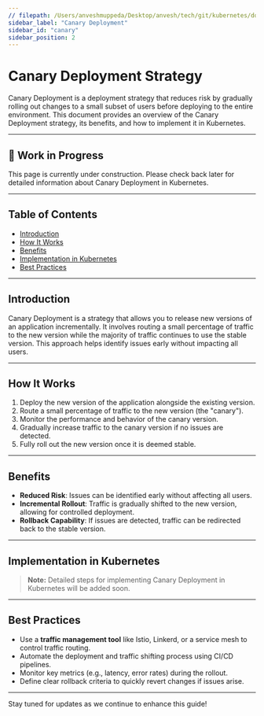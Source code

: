 ```yaml
---
// filepath: /Users/anveshmuppeda/Desktop/anvesh/tech/git/kubernetes/docs/deployment-strategies/canary.md
sidebar_label: "Canary Deployment"
sidebar_id: "canary"
sidebar_position: 2
---
```


# Canary Deployment Strategy

Canary Deployment is a deployment strategy that reduces risk by gradually rolling out changes to a small subset of users before deploying to the entire environment. This document provides an overview of the Canary Deployment strategy, its benefits, and how to implement it in Kubernetes.

---

<div style={{ backgroundColor: '#f9f9f9', borderLeft: '4px solid #0078d4', padding: '1rem', margin: '1rem 0', borderRadius: '5px' }}>
    <h2 style={{ marginTop: 0 }}>🚧 Work in Progress</h2>
    <p>This page is currently under construction. Please check back later for detailed information about Canary Deployment in Kubernetes.</p>
</div>

---

## Table of Contents
- [Introduction](#introduction)
- [How It Works](#how-it-works)
- [Benefits](#benefits)
- [Implementation in Kubernetes](#implementation-in-kubernetes)
- [Best Practices](#best-practices)

---

## Introduction
Canary Deployment is a strategy that allows you to release new versions of an application incrementally. It involves routing a small percentage of traffic to the new version while the majority of traffic continues to use the stable version. This approach helps identify issues early without impacting all users.

---

## How It Works
1. Deploy the new version of the application alongside the existing version.
2. Route a small percentage of traffic to the new version (the "canary").
3. Monitor the performance and behavior of the canary version.
4. Gradually increase traffic to the canary version if no issues are detected.
5. Fully roll out the new version once it is deemed stable.

---

## Benefits
- **Reduced Risk**: Issues can be identified early without affecting all users.
- **Incremental Rollout**: Traffic is gradually shifted to the new version, allowing for controlled deployment.
- **Rollback Capability**: If issues are detected, traffic can be redirected back to the stable version.

---

## Implementation in Kubernetes
> **Note:** Detailed steps for implementing Canary Deployment in Kubernetes will be added soon.

---

## Best Practices
- Use a **traffic management tool** like Istio, Linkerd, or a service mesh to control traffic routing.
- Automate the deployment and traffic shifting process using CI/CD pipelines.
- Monitor key metrics (e.g., latency, error rates) during the rollout.
- Define clear rollback criteria to quickly revert changes if issues arise.

---

Stay tuned for updates as we continue to enhance this guide!